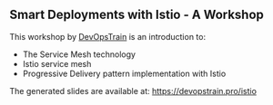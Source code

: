 ## Smart Deployments with Istio  - A Workshop

This workshop by [DevOpsTrain](https://devopstrain.pro) is an introduction to:
- The Service Mesh technology
- Istio service mesh
- Progressive Delivery pattern implementation with Istio

The generated slides are available at: https://devopstrain.pro/istio
